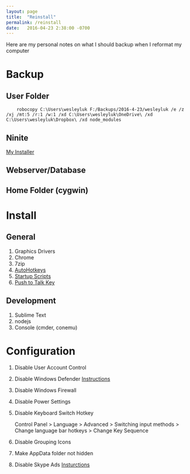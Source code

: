 ```yaml
---
layout: page
title:  "Reinstall"
permalink: /reinstall
date:   2016-04-23 2:38:00 -0700
---
```


Here are my personal notes on what I should backup when I reformat my computer

# Backup

## User Folder

```
	robocopy C:\Users\wesleyluk F:/Backups/2016-4-23/wesleyluk /e /z /xj /mt:5 /r:1 /w:1 /xd C:\Users\wesleyluk\OneDrive\ /xd C:\Users\wesleyluk\Dropbox\ /xd node_modules
```

## Ninite

[My Installer](https://ninite.com/7zip-chrome-dropbox-firefox-foxit-itunes-jdk8-jdkx8-klitecodecs-python-skype-vlc-windirstat/)

## Webserver/Database

## Home Folder (cygwin)

# Install

## General

1. Graphics Drivers
2. Chrome
3. 7zip
4. [AutoHotkeys](/autohotkey)
4. [Startup Scripts](/startup-scripts)
4. [Push to Talk Key](/ptt-key)

## Development

1. Sublime Text
2. nodejs
3. Console (cmder, conemu)

# Configuration
1. Disable User Account Control
2. Disable Windows Defender [Instructions](http://www.tenforums.com/tutorials/5918-windows-defender-turn-off-windows-10-a.html)
3. Disable Windows Firewall
4. Disable Power Settings
5. Disable Keyboard Switch Hotkey

	Control Panel > Language > Advanced > Switching input methods > Change language bar hotkeys > Change Key Sequence

6. Disable Grouping Icons
7. Make AppData folder not hidden
8. Disable Skype Ads [Insturctions](http://www.cnet.com/how-to/how-to-disable-ads-in-skype/)
